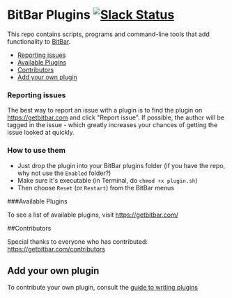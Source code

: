 # BitBar Plugins [![Slack Status](https://getbitbar.herokuapp.com/badge.svg)](https://getbitbar.herokuapp.com/)

This repo contains scripts, programs and command-line tools that add functionality to [BitBar](https://github.com/matryer/bitbar#get-started).

* [Reporting issues](#reporting-issues)
* [Available Plugins](https://github.com/matryer/bitbar-plugins#available-plugins)
* [Contributors](https://github.com/matryer/bitbar-plugins#contributors)
* [Add your own plugin](https://github.com/matryer/bitbar-plugins#add-your-own-plugin)

### Reporting issues

The best way to report an issue with a plugin is to find the plugin on https://getbitbar.com and click "Report issue". If possible, the author will be tagged in the issue - which greatly increases your chances of getting the issue looked at quickly.

### How to use them

  * Just drop the plugin into your BitBar plugins folder (if you have the repo, why not use the `Enabled` folder?)
  * Make sure it's executable (in Terminal, do `chmod +x plugin.sh`)
  * Then choose `Reset` (or `Restart`) from the BitBar menus

###Available Plugins

To see a list of available plugins, visit https://getbitbar.com/

##Contributors

Special thanks to everyone who has contributed: https://getbitbar.com/contributors

## Add your own plugin

To contribute your own plugin, consult the [guide to writing plugins](https://github.com/matryer/bitbar#writing-plugins)
